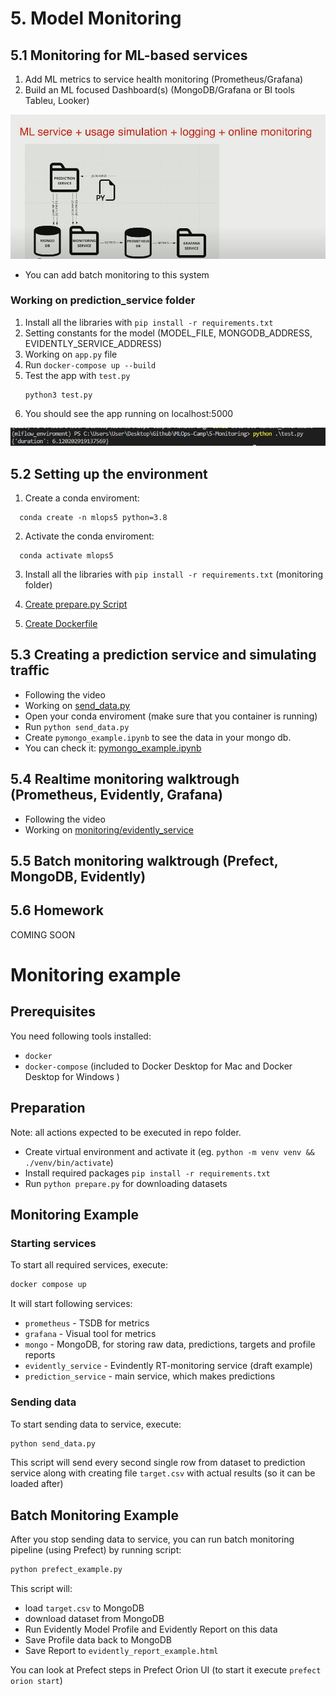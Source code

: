 # 5. Model Monitoring



## 5.1 Monitoring for ML-based services
1. Add ML metrics to service health monitoring (Prometheus/Grafana)
2. Build an ML focused Dashboard(s) (MongoDB/Grafana or BI tools Tableu, Looker)

![Monitoring](images/monitoring.PNG)

-   You can add batch monitoring to this system

### Working on prediction_service folder
1. Install all the libraries with `pip install -r requirements.txt`
2. Setting constants for the model (MODEL_FILE, MONGODB_ADDRESS, EVIDENTLY_SERVICE_ADDRESS)
3. Working on `app.py` file
4. Run `docker-compose up --build`
5. Test the app with `test.py`
    ```
    python3 test.py
    ```
6. You should see the app running on localhost:5000

![App working](images/monitoring-working.PNG)


## 5.2 Setting up the environment
1. Create a conda enviroment:
  ```
    conda create -n mlops5 python=3.8
  ```
2. Activate the conda enviroment:
  ```
    conda activate mlops5
  ```
3. Install all the libraries with `pip install -r requirements.txt` (monitoring folder)

4. [Create prepare.py Script](prepare.py)

5. [Create Dockerfile](docker-compose.yml)
## 5.3 Creating a prediction service and simulating traffic
- Following the video
- Working on [send_data.py](send_data.py)
- Open your conda enviroment (make sure that you container is running)
- Run `python send_data.py`
- Create `pymongo_example.ipynb` to see the data in your mongo db.
- You can check it: [pymongo_example.ipynb](pymongo_example.ipynb)


## 5.4 Realtime monitoring walktrough (Prometheus, Evidently, Grafana)
- Following the video
- Working on [monitoring/evidently_service](evidently_service)


## 5.5 Batch monitoring walktrough (Prefect, MongoDB, Evidently)



## 5.6 Homework

COMING SOON



# Monitoring example

## Prerequisites

You need following tools installed:
- `docker`
- `docker-compose` (included to Docker Desktop for Mac and Docker Desktop for Windows )

## Preparation

Note: all actions expected to be executed in repo folder.

- Create virtual environment and activate it (eg. `python -m venv venv && ./venv/bin/activate`)
- Install required packages `pip install -r requirements.txt`
- Run `python prepare.py` for downloading datasets

## Monitoring Example

### Starting services

To start all required services, execute:
```bash
docker compose up
```

It will start following services:
- `prometheus` - TSDB for metrics
- `grafana` - Visual tool for metrics
- `mongo` - MongoDB, for storing raw data, predictions, targets and profile reports
- `evidently_service` - Evindently RT-monitoring service (draft example)
- `prediction_service` - main service, which makes predictions

### Sending data

To start sending data to service, execute:
```bash
python send_data.py
```

This script will send every second single row from dataset to prediction service along with creating file `target.csv` with actual results (so it can be loaded after)

## Batch Monitoring Example

After you stop sending data to service, you can run batch monitoring pipeline (using Prefect) by running script:

```bash
python prefect_example.py
```

This script will:
- load `target.csv` to MongoDB
- download dataset from MongoDB
- Run Evidently Model Profile and Evidently Report on this data
- Save Profile data back to MongoDB
- Save Report to `evidently_report_example.html`

You can look at Prefect steps in Prefect Orion UI
(to start it execute `prefect orion start`)